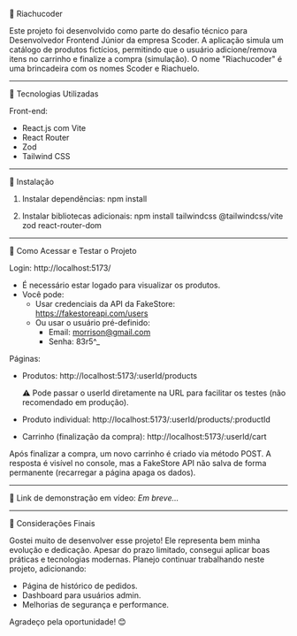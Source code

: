 🛒 Riachucoder

Este projeto foi desenvolvido como parte do desafio técnico para Desenvolvedor Frontend Júnior da empresa Scoder. A aplicação simula um catálogo de produtos fictícios, permitindo que o usuário adicione/remova itens no carrinho e finalize a compra (simulação).
O nome "Riachucoder" é uma brincadeira com os nomes Scoder e Riachuelo.

-----------------------

🚀 Tecnologias Utilizadas

Front-end:
- React.js com Vite
- React Router
- Zod
- Tailwind CSS

-----------------------

🧰 Instalação

1. Instalar dependências:
npm install

2. Instalar bibliotecas adicionais:
npm install tailwindcss @tailwindcss/vite zod react-router-dom

-----------------------

🧪 Como Acessar e Testar o Projeto

Login:
http://localhost:5173/

- É necessário estar logado para visualizar os produtos.
- Você pode:
  - Usar credenciais da API da FakeStore: https://fakestoreapi.com/users
  - Ou usar o usuário pré-definido:
    - Email: morrison@gmail.com
    - Senha: 83r5^_

Páginas:

- Produtos:
http://localhost:5173/:userId/products

  ⚠️ Pode passar o userId diretamente na URL para facilitar os testes (não recomendado em produção).

- Produto individual:
http://localhost:5173/:userId/products/:productId

- Carrinho (finalização da compra):
http://localhost:5173/:userId/cart

Após finalizar a compra, um novo carrinho é criado via método POST. A resposta é visível no console, mas a FakeStore API não salva de forma permanente (recarregar a página apaga os dados).

-----------------------

🎥 Link de demonstração em vídeo:
*Em breve...*

-----------------------

💬 Considerações Finais

Gostei muito de desenvolver esse projeto! Ele representa bem minha evolução e dedicação.
Apesar do prazo limitado, consegui aplicar boas práticas e tecnologias modernas.
Planejo continuar trabalhando neste projeto, adicionando:

- Página de histórico de pedidos.
- Dashboard para usuários admin.
- Melhorias de segurança e performance.

Agradeço pela oportunidade! 😊